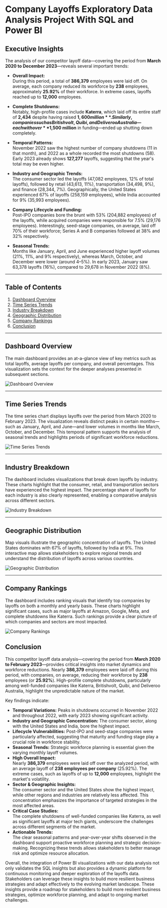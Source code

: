 # Company Layoffs Exploratory Data Analysis Project With SQL and Power BI

## Executive Insights

The analysis of our competitor layoff data—covering the period from **March 2020 to December 2023**—reveals several important trends:

- **Overall Impact:**  
  During this period, a total of **386,379** employees were laid off. On average, each company reduced its workforce by **238** employees, approximately **25.92%** of their workforce. In extreme cases, layoffs reached up to **12,000** employees.

- **Complete Shutdowns:**  
  Notably, high-profile cases include **Katerra**, which laid off its entire staff of **2,434** despite having raised **$1,600 million**. Similarly, companies such as Britishvolt, Quibi, and Deliveroo Australia—each with over **$1,500 million** in funding—ended up shutting down completely.

- **Temporal Patterns:**  
  November 2022 saw the highest number of company shutdowns (11 in that month), and 2022 as a whole recorded the most shutdowns (58). Early 2023 already shows **127,277** layoffs, suggesting that the year's total may be even higher.

- **Industry and Geographic Trends:**  
  The consumer sector led the layoffs (47,082 employees, 12% of total layoffs), followed by retail (43,613, 11%), transportation (34,498, 9%), and finance (28,344, 7%). Geographically, the United States experienced 67% of layoffs (258,159 employees), while India accounted for 9% (35,993 employees).

- **Company Lifecycle and Funding:**  
  Post-IPO companies bore the brunt with 53% (204,882 employees) of the layoffs, while acquired companies were responsible for 7.5% (29,176 employees). Interestingly, seed-stage companies, on average, laid off 70% of their workforce; Series A and B companies followed at 38% and 32% respectively.

- **Seasonal Trends:**  
  Months like January, April, and June experienced higher layoff volumes (21%, 11%, and 9% respectively), whereas March, October, and December were lower (around 4–5%). In early 2023, January saw 63,378 layoffs (16%), compared to 29,678 in November 2022 (8%).

---

## Table of Contents


1. [Dashboard Overview](#dashboard-overview)
2. [Time Series Trends](#time-series-trends)
3. [Industry Breakdown](#industry-breakdown)
4. [Geographic Distribution](#geographic-distribution)
5. [Company Rankings](#company-rankings)
6. [Conclusion](#conclusion)

---

## Dashboard Overview

The main dashboard provides an at-a-glance view of key metrics such as total layoffs, average layoffs per company, and overall percentages. This visualization sets the context for the deeper analyses presented in subsequent sections.

![Dashboard Overview](images/dashboard_overview.png)

---

## Time Series Trends

The time series chart displays layoffs over the period from March 2020 to February 2023. The visualization reveals distinct peaks in certain months—such as January, April, and June—and lower volumes in months like March, October, and December. This temporal pattern supports the analysis of seasonal trends and highlights periods of significant workforce reductions.

![Time Series Trends](images/time_series_trends.png)

---

## Industry Breakdown

The dashboard includes visualizations that break down layoffs by industry. These charts highlight that the consumer, retail, and transportation sectors have experienced the highest impact. The percentage share of layoffs for each industry is also clearly represented, enabling a comparative analysis across different sectors.

![Industry Breakdown](images/industry_breakdown.png)

---

## Geographic Distribution

Map visuals illustrate the geographic concentration of layoffs. The United States dominates with 67% of layoffs, followed by India at 9%. This interactive map allows stakeholders to explore regional trends and understand the distribution of layoffs across various countries.

![Geographic Distribution](images/geographic_distribution.png)

---

## Company Rankings

The dashboard includes ranking visuals that identify top companies by layoffs on both a monthly and yearly basis. These charts highlight significant cases, such as major layoffs at Amazon, Google, Meta, and complete shutdowns like Katerra. Such rankings provide a clear picture of which companies and sectors are most impacted.

![Company Rankings](images/company_rankings.png)



## Conclusion

This competitor layoff data analysis—covering the period from **March 2020 to February 2023**—provides critical insights into market dynamics and workforce reductions. Nearly **386,379** employees were laid off during this period, with companies, on average, reducing their workforce by **238** employees (or **25.92%**). High-profile complete shutdowns, particularly among well-funded companies like Katerra, Britishvolt, Quibi, and Deliveroo Australia, highlight the unpredictable nature of the market.

Key findings indicate:
- **Temporal Variations:** Peaks in shutdowns occurred in November 2022 and throughout 2022, with early 2023 showing significant activity.
- **Industry and Geographic Concentration:** The consumer sector, along with the United States and India, bore the highest impact.
- **Lifecycle Vulnerabilities:** Post-IPO and seed-stage companies were particularly affected, suggesting that maturity and funding stage play a crucial role in workforce stability.
- **Seasonal Trends:** Strategic workforce planning is essential given the varying monthly layoff volumes.
- **High Overall Impact:**  
  Nearly **386,379** employees were laid off over the analyzed period, with an average layoff of **238 employees per company** (25.92%). The extreme cases, such as layoffs of up to **12,000** employees, highlight the market's volatility.
- **Sector & Geographic Insights:**  
  The consumer sector and the United States show the highest impact, while other regions and industries are relatively less affected. This concentration emphasizes the importance of targeted strategies in the most affected areas.
- **Critical Case Studies:**  
  The complete shutdowns of well-funded companies like Katerra, as well as significant layoffs at major tech giants, underscore the challenges across different segments of the market.
- **Actionable Trends:**  
  The clear seasonal patterns and year-over-year shifts observed in the dashboard support proactive workforce planning and strategic decision-making. Recognizing these trends allows stakeholders to better manage risk and optimize resource allocation.

Overall, the integration of Power BI visualizations with our data analysis not only validates the SQL insights but also provides a dynamic platform for continuous monitoring and deeper exploration of the layoffs data. Stakeholders can leverage these insights to build more resilient business strategies and adapt effectively to the evolving market landscape. These insights provide a roadmap for stakeholders to build more resilient business strategies, optimize workforce planning, and adapt to ongoing market challenges.

